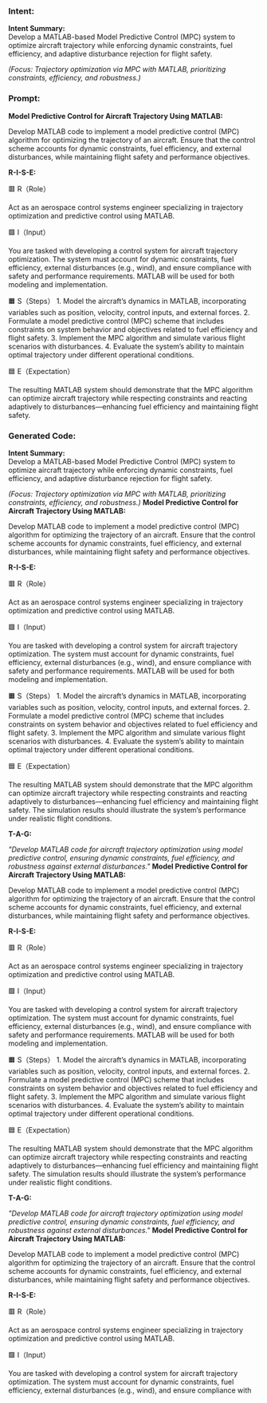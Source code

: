 ### Intent:
**Intent Summary:**  
Develop a MATLAB-based Model Predictive Control (MPC) system to optimize aircraft trajectory while enforcing dynamic constraints, fuel efficiency, and adaptive disturbance rejection for flight safety.  

*(Focus: Trajectory optimization via MPC with MATLAB, prioritizing constraints, efficiency, and robustness.)*

### Prompt:
**Model Predictive Control for Aircraft Trajectory Using MATLAB:**

Develop MATLAB code to implement a model predictive control (MPC) algorithm for optimizing the trajectory of an aircraft. Ensure that the control scheme accounts for dynamic constraints, fuel efficiency, and external disturbances, while maintaining flight safety and performance objectives.

**R-I-S-E:**

🟥 R（Role）

Act as an aerospace control systems engineer specializing in trajectory optimization and predictive control using MATLAB.

🟩 I（Input）

You are tasked with developing a control system for aircraft trajectory optimization. The system must account for dynamic constraints, fuel efficiency, external disturbances (e.g., wind), and ensure compliance with safety and performance requirements. MATLAB will be used for both modeling and implementation.

🟧 S（Steps）
	1.	Model the aircraft’s dynamics in MATLAB, incorporating variables such as position, velocity, control inputs, and external forces.
	2.	Formulate a model predictive control (MPC) scheme that includes constraints on system behavior and objectives related to fuel efficiency and flight safety.
	3.	Implement the MPC algorithm and simulate various flight scenarios with disturbances.
	4.	Evaluate the system’s ability to maintain optimal trajectory under different operational conditions.

🟦 E（Expectation）

The resulting MATLAB system should demonstrate that the MPC algorithm can optimize aircraft trajectory while respecting constraints and reacting adaptively to disturbances—enhancing fuel efficiency and maintaining flight safety.

### Generated Code:
**Intent Summary:**  
Develop a MATLAB-based Model Predictive Control (MPC) system to optimize aircraft trajectory while enforcing dynamic constraints, fuel efficiency, and adaptive disturbance rejection for flight safety.  

*(Focus: Trajectory optimization via MPC with MATLAB, prioritizing constraints, efficiency, and robustness.)*
**Model Predictive Control for Aircraft Trajectory Using MATLAB:**

Develop MATLAB code to implement a model predictive control (MPC) algorithm for optimizing the trajectory of an aircraft. Ensure that the control scheme accounts for dynamic constraints, fuel efficiency, and external disturbances, while maintaining flight safety and performance objectives.

**R-I-S-E:**

🟥 R（Role）

Act as an aerospace control systems engineer specializing in trajectory optimization and predictive control using MATLAB.

🟩 I（Input）

You are tasked with developing a control system for aircraft trajectory optimization. The system must account for dynamic constraints, fuel efficiency, external disturbances (e.g., wind), and ensure compliance with safety and performance requirements. MATLAB will be used for both modeling and implementation.

🟧 S（Steps）
	1.	Model the aircraft’s dynamics in MATLAB, incorporating variables such as position, velocity, control inputs, and external forces.
	2.	Formulate a model predictive control (MPC) scheme that includes constraints on system behavior and objectives related to fuel efficiency and flight safety.
	3.	Implement the MPC algorithm and simulate various flight scenarios with disturbances.
	4.	Evaluate the system’s ability to maintain optimal trajectory under different operational conditions.

🟦 E（Expectation）

The resulting MATLAB system should demonstrate that the MPC algorithm can optimize aircraft trajectory while respecting constraints and reacting adaptively to disturbances—enhancing fuel efficiency and maintaining flight safety. The simulation results should illustrate the system’s performance under realistic flight conditions.

**T-A-G:**

*"Develop MATLAB code for aircraft trajectory optimization using model predictive control, ensuring dynamic constraints, fuel efficiency, and robustness against external disturbances."*
**Model Predictive Control for Aircraft Trajectory Using MATLAB:**

Develop MATLAB code to implement a model predictive control (MPC) algorithm for optimizing the trajectory of an aircraft. Ensure that the control scheme accounts for dynamic constraints, fuel efficiency, and external disturbances, while maintaining flight safety and performance objectives.

**R-I-S-E:**

🟥 R（Role）

Act as an aerospace control systems engineer specializing in trajectory optimization and predictive control using MATLAB.

🟩 I（Input）

You are tasked with developing a control system for aircraft trajectory optimization. The system must account for dynamic constraints, fuel efficiency, external disturbances (e.g., wind), and ensure compliance with safety and performance requirements. MATLAB will be used for both modeling and implementation.

🟧 S（Steps）
	1.	Model the aircraft’s dynamics in MATLAB, incorporating variables such as position, velocity, control inputs, and external forces.
	2.	Formulate a model predictive control (MPC) scheme that includes constraints on system behavior and objectives related to fuel efficiency and flight safety.
	3.	Implement the MPC algorithm and simulate various flight scenarios with disturbances.
	4.	Evaluate the system’s ability to maintain optimal trajectory under different operational conditions.

🟦 E（Expectation）

The resulting MATLAB system should demonstrate that the MPC algorithm can optimize aircraft trajectory while respecting constraints and reacting adaptively to disturbances—enhancing fuel efficiency and maintaining flight safety. The simulation results should illustrate the system’s performance under realistic flight conditions.

**T-A-G:**

*"Develop MATLAB code for aircraft trajectory optimization using model predictive control, ensuring dynamic constraints, fuel efficiency, and robustness against external disturbances."*
**Model Predictive Control for Aircraft Trajectory Using MATLAB:**

Develop MATLAB code to implement a model predictive control (MPC) algorithm for optimizing the trajectory of an aircraft. Ensure that the control scheme accounts for dynamic constraints, fuel efficiency, and external disturbances, while maintaining flight safety and performance objectives.

**R-I-S-E:**

🟥 R（Role）

Act as an aerospace control systems engineer specializing in trajectory optimization and predictive control using MATLAB.

🟩 I（Input）

You are tasked with developing a control system for aircraft trajectory optimization. The system must account for dynamic constraints, fuel efficiency, external disturbances (e.g., wind), and ensure compliance with
